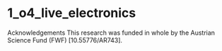 # 1_o4_live_electronics



Acknowledgements
This research was funded in whole by the Austrian Science Fund (FWF) [10.55776/AR743].
